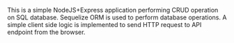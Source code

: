 This is a simple NodeJS+Express application performing CRUD operation on SQL database.
Sequelize ORM is used to perform database operations.
A simple client side logic is implemented to send HTTP request to API endpoint from the browser.


